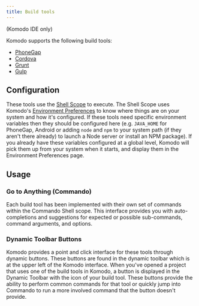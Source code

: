 ```yaml
---
title: Build tools
---
```

(Komodo IDE only)

Komodo supports the following build tools:

 - [PhoneGap](phonegap.html)
 - [Cordova](cordova.html)
 - [Grunt](grunt.html)
 - [Gulp](gulp.html)

## Configuration
These tools use the [Shell Scope](commando.html#commando-go-to-anything_shell-scope) to execute.  The Shell Scope uses Komodo's [Environment Preferences](prefs.html#preferences_environment) to know where things are on your system and how it's configured.  If these tools need specific environment variables then they should be configured here (e.g. `JAVA_HOME` for PhoneGap, Android or adding `node` and `npm` to your system path (if they aren't there already) to launch a Node server or install an NPM package). If you already have these variables configured at a global level, Komodo will pick them up from your system when it starts, and display them in the Environment Preferences page.

## Usage

### Go to Anything (Commando)

Each build tool has been implemented with their own set of commands within the Commando Shell scope.  This interface provides you with auto-completions and suggestions for expected or possible sub-commands, command arguments, and options.

### Dynamic Toolbar Buttons

Komodo provides a point and click interface for these tools through dynamic buttons. These buttons are found in the dynamic toolbar which is at the upper left of the Komodo interface. When you've opened a project that uses one of the build tools in Komodo, a button is displayed in the Dynamic Toolbar with the icon of your build tool. These buttons provide the ability to perform common commands for that tool or quickly jump into Commando to run a more involved command that the button doesn't provide.

